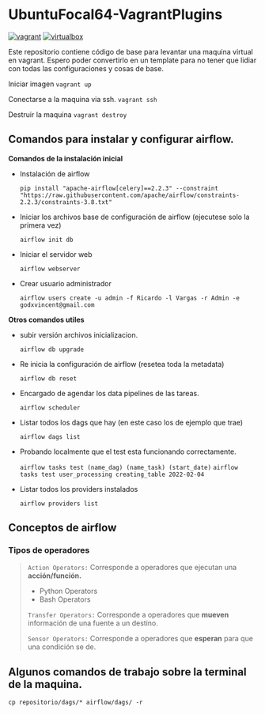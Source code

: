 # UbuntuFocal64-VagrantPlugins

[![vagrant](https://img.shields.io/badge/vagrant-v2.2.19-blue.svg?style=plastic&logo=Vagrant&logoColor=blue)](https://www.vagrantup.com/)
[![virtualbox](https://img.shields.io/badge/virtualbox-v6.1.32-red.svg?style=plastic&logo=VirtualBox)](https://www.virtualbox.org/wiki/VirtualBox)


Este repositorio contiene código de base para levantar una maquina virtual en vagrant. Espero poder convertirlo en un template para no tener que lidiar con todas las configuraciones y cosas de base.


Iniciar imagen
`vagrant up`

Conectarse a la maquina via ssh.
`vagrant ssh`

Destruir la maquina
`vagrant destroy`


## Comandos para instalar y configurar airflow.

**Comandos de la instalación inicial**

* Instalación de airflow

    ```pip install "apache-airflow[celery]==2.2.3" --constraint "https://raw.githubusercontent.com/apache/airflow/constraints-2.2.3/constraints-3.8.txt"```

* Iniciar los archivos base de configuración de airflow (ejecutese solo la primera vez)

    `airflow init db`

* Iniciar el servidor web

    `airflow webserver`

* Crear usuario administrador

    `airflow users create -u admin -f Ricardo -l Vargas -r Admin -e godxvincent@gmail.com`

**Otros comandos utiles**

* subir versión archivos inicializacion.

    `airflow db upgrade`

* Re inicia la configuración de airflow (resetea toda la metadata)

    `airflow db reset`

* Encargado de agendar los data pipelines de las tareas.
    
    `airflow scheduler`

* Listar todos los dags que hay (en este caso los de ejemplo que trae)

    `airflow dags list`

* Probando localmente que el test esta funcionando correctamente.

    `airflow tasks test (name_dag) (name_task) (start_date)`
    `airflow tasks test user_processing creating_table 2022-02-04`

* Listar todos los providers instalados

    `airflow providers list`


## Conceptos de airflow
### Tipos de operadores
> `Action Operators:` Corresponde a operadores que ejecutan una **acción/función.**
>
> * Python Operators
> * Bash Operators 
>
> `Transfer Operators:` Corresponde a operadores que **mueven** información de una fuente a un destino.
> 
> `Sensor Operators:` Corresponde a operadores que **esperan** para que una condición se de.

## Algunos comandos de trabajo sobre la terminal de la maquina.
`cp repositorio/dags/* airflow/dags/ -r`